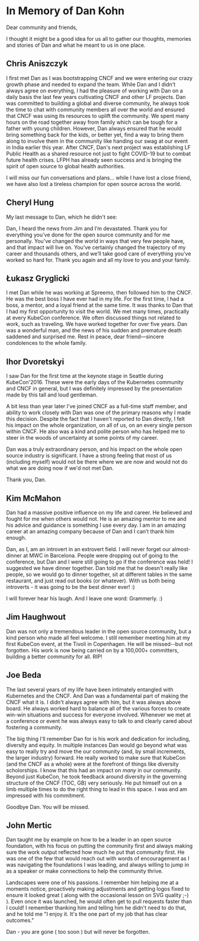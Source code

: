 # In Memory of Dan Kohn

Dear community and friends,

I thought it might be a good idea for us all to gather our thoughts, memories and stories of Dan and what he meant to us in one place.

## Chris Aniszczyk

I first met Dan as I was bootstrapping CNCF and we were entering our crazy growth phase and needed to expand the team. While Dan and I didn't always agree on everything,
I had the pleasure of working with Dan on a daily basis the last few years cultivating CNCF and other LF projects. Dan was committed to building a global and diverse community, 
he always took the time to chat with community members all over the world and ensured that CNCF was using its resources to uplift the community.  We spent many hours on the road 
together away from family which can be tough for a father with young children. However, Dan always ensured that he would bring something back for the kids, or
better yet, find a way to bring them along to involve them in the community like handing our swag at our event in India earlier this year. After CNCF, Dan's next
project was establishing LF Public Health as a shared resource not just to fight COVID-19 but to combat future health crises. LFPH has already seen success and 
is bringing the spirit of open source to global health authorities. 

I will miss our fun conversations and plans... while I have lost a close friend, we have also lost a tireless champion for open source across the world.

## Cheryl Hung

My last message to Dan, which he didn't see:

Dan, I heard the news from Jim and I’m devastated. Thank you for everything you’ve done for the open source community and for me personally. You’ve changed the world in ways that very few people have, and that impact will live on. You’ve certainly changed the trajectory of my career and thousands others, and we’ll take good care of everything you’ve worked so hard for. Thank you again and all my love to you and your family.


## Łukasz Gryglicki

I met Dan while he was working at Spreemo, then followed him to the CNCF. He was the best boss I have ever had in my life. For the first time, I had a boss, a mentor, and a loyal friend at the same time. It was thanks to Dan that I had my first opportunity to visit the world. We met many times, practically at every KubeCon conference. We often discussed things not related to work, such as traveling. We have worked together for over five years. Dan was a wonderful man, and the news of his sudden and premature death saddened and surprised me. Rest in peace, dear friend—sincere condolences to the whole family.

## Ihor Dvoretskyi

I saw Dan for the first time at the keynote stage in Seattle during KubeCon'2016. These were the early days of the Kubernetes community and CNCF in general, but I was definitely impressed by the presentation made by this tall and loud gentleman.

A bit less than year later I've joined CNCF as a full-time staff member, and ability to work closely with Dan was one of the primary reasons why I made this decision. Despite the fact that I haven't reported to Dan directly, I felt his impact on the whole organization, on all of us, on an every single person within CNCF. He also was a kind and polite person who has helped me to steer in the woods of uncertainty at some points of my career.

Dan was a truly extraordinary person, and his impact on the whole open source industry is significant. I have a strong feeling that most of us (including myself) would not be there where we are now and would not do what we are doing now if we'd not met Dan.

Thank you, Dan.

## Kim McMahon

Dan had a massive positive influence on my life and career. He believed and fought for me when others would not. He is an amazing mentor to me and his advice and guidance is something I use every day. I am in an amazing career at an amazing company because of Dan and I can’t thank him enough. 

Dan, as I, am an introvert in an extrovert field. I will never forget our almost-dinner at MWC in Barcelona. People were dropping out of going to the conference, but Dan and I were still going to go if the conference was held! I suggested we have dinner together. Dan told me that he doesn't really like people, so we would go to dinner together, sit at different tables in the same restaurant, and just read out books (or whatever). With us both being introverts - it was going to be the best dinner ever! :)

I will forever hear his laugh. And I leave one word: Grammerly. :)

## Jim Haughwout

Dan was not only a tremendous leader in the open source community, but a kind person who made all feel welcome. I still remember meeting him at my first KubeCon event, at the Tivoli in Copenhagen. He will be missed--but not forgotten. His work is now being carried on by a 100,000+ committers, building a better community for all. RIP!

## Joe Beda

The last several years of my life have been intimately entangled with Kubernetes and the CNCF.  And Dan was a fundamental part of making the CNCF what it is.  I didn't always agree with him, but it was always above board.  He always worked hard to balance all of the various forces to create win-win situations and success for everyone involved.  Whenever we met at a conference or event he was always easy to talk to and clearly cared about fostering a community.

The big thing I'll remember Dan for is his work and dedication for including, diversity and equity.  In multiple instances Dan would go beyond what was easy to really try and move the our community (and, by small increments, the larger industry) forward.  He really worked to make sure that KubeCon (and the CNCF as a whole) were at the forefront of things like diversity scholorships. I know that this had an impact on *many* in our community.  Beyond just KubeCon, he took feedback around diversity in the governing structure of the CNCF (TOC, GB) very seriously.  He put himself out on a limb multiple times to do the right thing to lead in this space.  I was and am impressed with his commitment.

Goodbye Dan. You will be missed.

## John Mertic

Dan taught me by example on how to be a leader in an open source foundation, with his focus on putting the community first and always making sure the work output reflected how much he put that community first. He was one of the few that would reach out with words of encouragement as I was navigating the foundations I was leading, and always willing to jump in as a speaker or make connections to help the community thrive.

Landscapes were one of his passions. I remember him helping me at a moments notice, proactively making adjustments and getting logos fixed to ensure it looked great ( along with the occasional lesson on SVG quality ;-) ). Even once it was launched, he would often get to pull requests faster than I could! I remember thanking him and telling him he didn't need to do that, and he told me "I enjoy it. It's the one part of my job that has clear outcomes." 

Dan - you are gone ( too soon ) but will never be forgotten.

